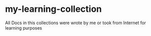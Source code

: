 # my-learning-collection
All Docs in this collections were wrote by me or took from Internet for learning purposes
